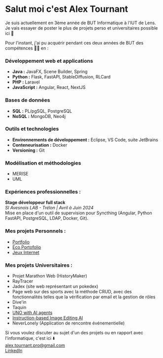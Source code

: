 # Salut moi c'est Alex Tournant

Je suis actuellement en 3ème année de BUT Informatique à l'IUT de Lens.  
Je vais essayer de poster le plus de projets perso et universitaires possible ici 👀  

Pour l'instant, j'ai pu acquérir pendant ces deux années de BUT des compétences 🧑‍💻 en :

### **Développement web et applications**  
- **Java :** JavaFX, Scene Builder, Spring  
- **Python :** Flask, FastAPI, StableDiffusion, RLCard  
- **PHP :** Laravel  
- **JavaScript :** Angular, React, NextJS

### **Bases de données**  
- **SQL :** PL/pgSQL, PostgreSQL  
- **NoSQL :** MongoDB, Neo4j  

### **Outils et technologies**  
- **Environnements de développement :** Eclipse, VS Code, suite JetBrains  
- **Conteneurisation :** Docker  
- **Versioning :** Git  

### **Modélisation et méthodologies**  
- MERISE  
- UML  

### Expériences professionnelles :
**Stage développeur full stack**  
*SI Avesnois LAB - Trélon | Avril à Juin 2024*  
Mise en place d'un outil de supervision pour Syncthing (Angular, Python FastAPI, PostgreSQL, LDAP, Docker, Git).

### Mes projets Personnels :
- [Portfolio](https://alextournant.github.io/portfolio/)
- [Eco Portofolio](https://eco-portfolio-three.vercel.app/)
- [Jeux Internet](https://alextournant.github.io/jeuxInternet/)

### Mes projets Universitaires :
- Projet Marathon Web (HistoryMaker)
- RayTracer
- Jadex (site web représentant un pokedex)
- Page web sur des sports avec la méthode CRUD, avec des fonctionnalités telles que la vérification par email et la gestion de rôles
- Dive'in
- Taquin
- [UNO with AI agents](https://colab.research.google.com/drive/1GXfvFA_7nBMWKMvgM4qkZkfyAvHkIBYr?usp=sharing)
- [Instruction-based Image Editing AI](https://colab.research.google.com/drive/1X0I4nN9201qPsfUCmEL71d0V5tjugdNi?usp=sharing)
- NeverLonely (Application de rencontre événementielle)

Si vous voulez discuter au sujet d'un des projets ou en rapport avec l'informatique, c'est ici ⬇️  
alex.tournant.pro@gmail.com  
[LinkedIn](https://www.linkedin.com/in/alex-tournant/)

